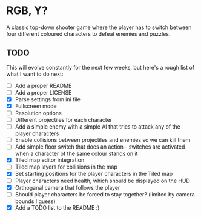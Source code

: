 # RGB, Y?
A classic top-down shooter game where the player has to switch between four different coloured characters to defeat enemies and puzzles.

## TODO
This will evolve constantly for the next few weeks, but here's a rough list of what I want to do next:
- [ ] Add a proper README
- [ ] Add a proper LICENSE
- [x] Parse settings from ini file
- [x] Fullscreen mode
- [ ] Resolution options
- [ ] Different projectiles for each character
- [ ] Add a simple enemy with a simple AI that tries to attack any of the player characters
- [ ] Enable collisions between projectiles and enemies so we can kill them
- [ ] Add simple floor switch that does an action - switches are activated when a character of the same colour stands on it
- [x] Tiled map editor integration
- [ ] Tiled map layers for collisions in the map
- [x] Set starting positions for the player characters in the Tiled map
- [ ] Player characters need health, which should be displayed on the HUD
- [x] Orthoganal camera that follows the player
- [	] Should player characters be forced to stay together? (limited by camera bounds I guess)
- [x] Add a TODO list to the README :)